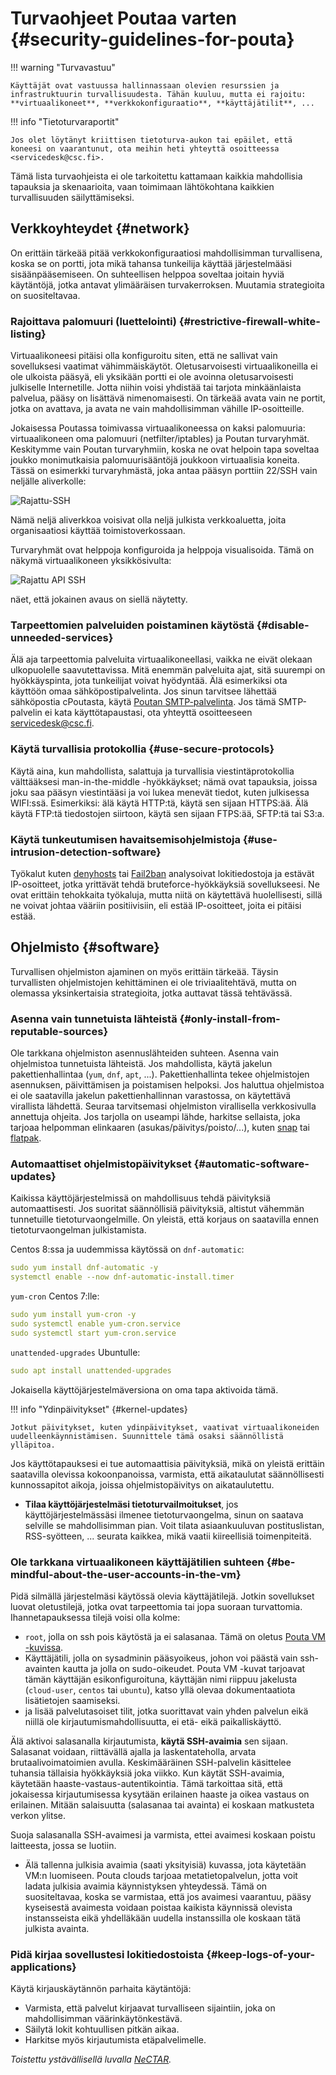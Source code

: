# Turvaohjeet Poutaa varten {#security-guidelines-for-pouta}

!!! warning "Turvavastuu"

    Käyttäjät ovat vastuussa hallinnassaan olevien resurssien ja infrastruktuurin turvallisuudesta. Tähän kuuluu, mutta ei rajoitu: **virtuaalikoneet**, **verkkokonfiguraatio**, **käyttäjätilit**, ...

!!! info "Tietoturvaraportit"

    Jos olet löytänyt kriittisen tietoturva-aukon tai epäilet, että koneesi on vaarantunut, ota meihin heti yhteyttä osoitteessa <servicedesk@csc.fi>.

Tämä lista turvaohjeista ei ole tarkoitettu kattamaan kaikkia mahdollisia tapauksia ja skenaarioita, vaan toimimaan lähtökohtana kaikkien turvallisuuden säilyttämiseksi.

## Verkkoyhteydet {#network}

On erittäin tärkeää pitää verkkokonfiguraatiosi mahdollisimman turvallisena, koska se on portti, jota mikä tahansa tunkeilija käyttää järjestelmääsi sisäänpääsemiseen. On suhteellisen helppoa soveltaa joitain hyviä käytäntöjä, jotka antavat ylimääräisen turvakerroksen. Muutamia strategioita on suositeltavaa.

### Rajoittava palomuuri (luettelointi) {#restrictive-firewall-white-listing}

Virtuaalikoneesi pitäisi olla konfiguroitu siten, että ne sallivat vain sovelluksesi vaatimat vähimmäiskäytöt. Oletusarvoisesti virtuaalikoneilla ei ole ulkoista pääsyä, eli yksikään portti ei ole avoinna oletusarvoisesti julkiselle Internetille. Jotta niihin voisi yhdistää tai tarjota minkäänlaista palvelua, pääsy on lisättävä nimenomaisesti. On tärkeää avata vain ne portit, jotka on avattava, ja avata ne vain mahdollisimman vähille IP-osoitteille.

Jokaisessa Poutassa toimivassa virtuaalikoneessa on kaksi palomuuria: virtuaalikoneen oma palomuuri (netfilter/iptables) ja Poutan turvaryhmät. Keskitymme vain Poutan turvaryhmiin, koska ne ovat helpoin tapa soveltaa joukko monimutkaisia palomuurisääntöjä joukkoon virtuaalisia koneita. Tässä on esimerkki turvaryhmästä, joka antaa pääsyn porttiin 22/SSH vain neljälle aliverkolle:

![Rajattu-SSH](../../img/restricted-ssh-security-group.png)

Nämä neljä aliverkkoa voisivat olla neljä julkista verkkoaluetta, joita organisaatiosi käyttää toimistoverkossaan.

Turvaryhmät ovat helppoja konfiguroida ja helppoja visualisoida. Tämä on näkymä virtuaalikoneen yksikkösivulta:

![Rajattu API SSH](../../img/restricted-api-ssh.png)

näet, että jokainen avaus on siellä näytetty.

### Tarpeettomien palveluiden poistaminen käytöstä {#disable-unneeded-services}

Älä aja tarpeettomia palveluita virtuaalikoneellasi, vaikka ne eivät olekaan ulkopuolelle saavutettavissa. Mitä enemmän palveluita ajat, sitä suurempi on hyökkäyspinta, jota tunkeilijat voivat hyödyntää. Älä esimerkiksi ota käyttöön omaa sähköpostipalvelinta. Jos sinun tarvitsee lähettää sähköpostia cPoutasta, käytä [Poutan SMTP-palvelinta](additional-services.md#sending-e-mail-from-cpouta). Jos tämä SMTP-palvelin ei kata käyttötapaustasi, ota yhteyttä osoitteeseen <servicedesk@csc.fi>.

### Käytä turvallisia protokollia {#use-secure-protocols}

Käytä aina, kun mahdollista, salattuja ja turvallisia viestintäprotokollia välttääksesi man-in-the-middle -hyökkäykset; nämä ovat tapauksia, joissa joku saa pääsyn viestintääsi ja voi lukea menevät tiedot, kuten julkisessa WIFI:ssä. Esimerkiksi: älä käytä HTTP:tä, käytä sen sijaan HTTPS:ää. Älä käytä FTP:tä tiedostojen siirtoon, käytä sen sijaan FTPS:ää, SFTP:tä tai S3:a.

### Käytä tunkeutumisen havaitsemisohjelmistoja {#use-intrusion-detection-software}

Työkalut kuten [denyhosts](https://github.com/denyhosts/denyhosts) tai [Fail2ban](https://en.wikipedia.org/wiki/Fail2ban) analysoivat lokitiedostoja ja estävät IP-osoitteet, jotka yrittävät tehdä bruteforce-hyökkäyksiä sovellukseesi. Ne ovat erittäin tehokkaita työkaluja, mutta niitä on käytettävä huolellisesti, sillä ne voivat johtaa vääriin positiivisiin, eli estää IP-osoitteet, joita ei pitäisi estää.

## Ohjelmisto {#software}

Turvallisen ohjelmiston ajaminen on myös erittäin tärkeää. Täysin turvallisten ohjelmistojen kehittäminen ei ole triviaalitehtävä, mutta on olemassa yksinkertaisia strategioita, jotka auttavat tässä tehtävässä.

### Asenna vain tunnetuista lähteistä {#only-install-from-reputable-sources}

Ole tarkkana ohjelmiston asennuslähteiden suhteen. Asenna vain ohjelmistoa tunnetuista lähteistä. Jos mahdollista, käytä jakelun pakettienhallintaa (`yum`, `dnf`, `apt`, ...). Pakettienhallinta tekee ohjelmistojen asennuksen, päivittämisen ja poistamisen helpoksi. Jos haluttua ohjelmistoa ei ole saatavilla jakelun pakettienhallinnan varastossa, on käytettävä virallista lähdettä. Seuraa tarvitsemasi ohjelmiston virallisella verkkosivulla annettuja ohjeita. Jos tarjolla on useampi lähde, harkitse sellaista, joka tarjoaa helpomman elinkaaren (asukas/päivitys/poisto/...), kuten [snap](https://en.wikipedia.org/wiki/Snap_(software)) tai [flatpak](https://en.wikipedia.org/wiki/Flatpak).

### Automaattiset ohjelmistopäivitykset {#automatic-software-updates}

Kaikissa käyttöjärjestelmissä on mahdollisuus tehdä päivityksiä automaattisesti. Jos suoritat säännöllisiä päivityksiä, altistut vähemmän tunnetuille tietoturvaongelmille. On yleistä, että korjaus on saatavilla ennen tietoturvaongelman julkistamista.

Centos 8:ssa ja uudemmissa käytössä on `dnf-automatic`:

```yaml
sudo yum install dnf-automatic -y
systemctl enable --now dnf-automatic-install.timer
```

`yum-cron` Centos 7:lle:

```yaml
sudo yum install yum-cron -y
sudo systemctl enable yum-cron.service
sudo systemctl start yum-cron.service
```

`unattended-upgrades` Ubuntulle:

```yaml
sudo apt install unattended-upgrades
```

Jokaisella käyttöjärjestelmäversiona on oma tapa aktivoida tämä.

!!! info "Ydinpäivitykset" {#kernel-updates}

    Jotkut päivitykset, kuten ydinpäivitykset, vaativat virtuaalikoneiden uudelleenkäynnistämisen. Suunnittele tämä osaksi säännöllistä ylläpitoa.

Jos käyttötapauksesi ei tue automaattisia päivityksiä, mikä on yleistä erittäin saatavilla olevissa kokoonpanoissa, varmista, että aikataulutat säännöllisesti kunnossapitot aikoja, joissa ohjelmistopäivitys on aikataulutettu.

* **Tilaa käyttöjärjestelmäsi tietoturvailmoitukset**, jos käyttöjärjestelmässäsi ilmenee tietoturvaongelma, sinun on saatava selville se mahdollisimman pian. Voit tilata asiaankuuluvan postituslistan, RSS-syötteen, ... seurata kaikkea, mikä vaatii kiireellisiä toimenpiteitä.

### Ole tarkkana virtuaalikoneen käyttäjätilien suhteen {#be-mindful-about-the-user-accounts-in-the-vm}

Pidä silmällä järjestelmäsi käytössä olevia käyttäjätilejä. Jotkin sovellukset luovat oletustilejä, jotka ovat tarpeettomia tai jopa suoraan turvattomia. Ihannetapauksessa tilejä voisi olla kolme:

* `root`, jolla on ssh pois käytöstä ja ei salasanaa. Tämä on oletus [Pouta VM -kuvissa](images.md).
* Käyttäjätili, jolla on sysadminin pääsyoikeus, johon voi päästä vain ssh-avainten kautta ja jolla on sudo-oikeudet. Pouta VM -kuvat tarjoavat tämän käyttäjän esikonfiguroituna, käyttäjän nimi riippuu jakelusta (`cloud-user`, `centos` tai `ubuntu`), katso yllä olevaa dokumentaatiota lisätietojen saamiseksi.
* ja lisää palvelutasoiset tilit, jotka suorittavat vain yhden palvelun eikä niillä ole kirjautumismahdollisuutta, ei etä- eikä paikalliskäyttö.

Älä aktivoi salasanalla kirjautumista, **käytä SSH-avaimia** sen sijaan. Salasanat voidaan, riittävällä ajalla ja laskentateholla, arvata brutaalivoimatoimien avulla. Keskimääräinen SSH-palvelin käsittelee tuhansia tällaisia hyökkäyksiä joka viikko. Kun käytät SSH-avaimia, käytetään haaste-vastaus-autentikointia. Tämä tarkoittaa sitä, että jokaisessa kirjautumisessa kysytään erilainen haaste ja oikea vastaus on erilainen. Mitään salaisuutta (salasanaa tai avainta) ei koskaan matkusteta verkon ylitse.

Suoja salasanalla SSH-avaimesi ja varmista, ettei avaimesi koskaan poistu laitteesta, jossa se luotiin.

* Älä tallenna julkisia avaimia (saati yksityisiä) kuvassa, jota käytetään VM:n luomiseen. Pouta clouds tarjoaa metatietopalvelun, jotta voit ladata julkisia avaimia käynnistyksen yhteydessä. Tämä on suositeltavaa, koska se varmistaa, että jos avaimesi vaarantuu, pääsy kyseisestä avaimesta voidaan poistaa kaikista käynnissä olevista instansseista eikä yhdelläkään uudella instanssilla ole koskaan tätä julkista avainta.

### Pidä kirjaa sovellustesi lokitiedostoista {#keep-logs-of-your-applications}

Käytä kirjauskäytännön parhaita käytäntöjä:

- Varmista, että palvelut kirjaavat turvalliseen sijaintiin, joka on mahdollisimman väärinkäytönkestävä.
- Säilytä lokit kohtuullisen pitkän aikaa.
- Harkitse myös kirjautumista etäpalvelimelle.

*Toistettu ystävällisellä luvalla <a
href="https://support.ehelp.edu.au/support/solutions"
class="external-link">NeCTAR</a>.*